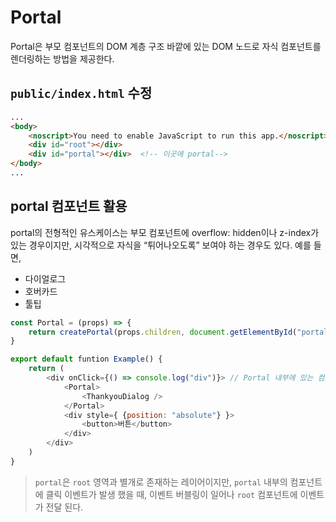 # Portal

Portal은 부모 컴포넌트의 DOM 계층 구조 바깥에 있는 DOM 노드로 자식 컴포넌트를 렌더링하는 방법을 제공한다.


## `public/index.html` 수정

```html
...
<body>
    <noscript>You need to enable JavaScript to run this app.</noscript>
    <div id="root"></div>
    <div id="portal"></div>  <!-- 이곳에 portal-->
</body>
...
```

## portal 컴포넌트 활용

portal의 전형적인 유스케이스는 부모 컴포넌트에 overflow: hidden이나 z-index가 있는 경우이지만, 시각적으로 자식을 “튀어나오도록” 보여야 하는 경우도 있다.
예를 들면,
 - 다이얼로그
 - 호버카드
 - 툴팁

```javascript
const Portal = (props) => {
    return createPortal(props.children, document.getElementById("portal")) // portal 컴포넌트 하위로 컴포넌트를 전달 할 수 있게 함
}

export default funtion Example() {
    return (
        <div onClick={() => console.log("div")}> // Portal 내부에 있는 컴포넌트를 클릭해도 로그가 찍힌다.
            <Portal>
                <ThankyouDialog />
            </Portal>
            <div style={ {position: "absolute"} }>
                <button>버튼</button>
            </div>
        </div>
    )
}
```

> `portal`은 `root` 영역과 별개로 존재하는 레이어이지만, `portal` 내부의 컴포넌트에 클릭 이벤트가 발생 했을 때, 이벤트 버블링이 일어나 `root` 컴포넌트에 이벤트가 전달 된다.